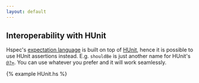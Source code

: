 ```yaml
---
layout: default
---
```


## Interoperability with HUnit

Hspec's [expectation language](expectations.html) is built on top of
[HUnit](http://hackage.haskell.org/package/HUnit), hence it is possible to use
HUnit assertions instead.  E.g. `shouldBe` is just another name for HUnit's
[`@?=`][assert-equal].  You can use whatever you prefer and it will work
seamlessly.

{% example HUnit.hs %}

[assert-equal]: http://hackage.haskell.org/packages/archive/HUnit/latest/doc/html/Test-HUnit-Base.html#v:-64--63--61-
